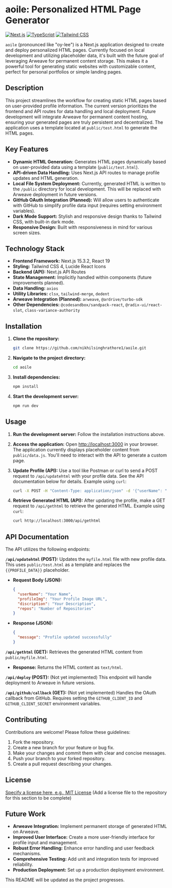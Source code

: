 # aoile: Personalized HTML Page Generator

[![Next.js](https://img.shields.io/badge/Next.js-15.3.2-blue)](https://nextjs.org/)
[![TypeScript](https://img.shields.io/badge/TypeScript-5-blue)](https://www.typescriptlang.org/)
[![Tailwind CSS](https://img.shields.io/badge/Tailwind%20CSS-4-blue)](https://tailwindcss.com/)


`aoile` (pronounced like "oy-lee") is a Next.js application designed to create and deploy personalized HTML pages.  Currently focused on local development and utilizing placeholder data, it's built with the future goal of leveraging Arweave for permanent content storage. This makes it a powerful tool for generating static websites with customizable content, perfect for personal portfolios or simple landing pages.

## Description

This project streamlines the workflow for creating static HTML pages based on user-provided profile information. The current version prioritizes the frontend and API routes for data handling and local deployment. Future development will integrate Arweave for permanent content hosting, ensuring your generated pages are truly persistent and decentralized.  The application uses a template located at `public/test.html` to generate the HTML pages.

## Key Features

* **Dynamic HTML Generation:** Generates HTML pages dynamically based on user-provided data using a template (`public/test.html`).
* **API-driven Data Handling:** Uses Next.js API routes to manage profile updates and HTML generation.
* **Local File System Deployment:** Currently, generated HTML is written to the `/public` directory for local development. This will be replaced with Arweave deployment in future versions.
* **GitHub OAuth Integration (Planned):** Will allow users to authenticate with GitHub to simplify profile data input (requires setting environment variables).
* **Dark Mode Support:** Stylish and responsive design thanks to Tailwind CSS, with built-in dark mode.
* **Responsive Design:** Built with responsiveness in mind for various screen sizes.


## Technology Stack

* **Frontend Framework:** Next.js 15.3.2, React 19
* **Styling:** Tailwind CSS 4, Lucide React Icons
* **Backend (API):** Next.js API Routes
* **State Management:** Implicitly handled within components (future improvements planned).
* **Data Handling:** `axios`
* **Utility Libraries:** `clsx`, `tailwind-merge`, `dedent`
* **Arweave Integration (Planned):** `arweave`, `@ardrive/turbo-sdk`
* **Other Dependencies:** `@codesandbox/sandpack-react`, `@radix-ui/react-slot`, `class-variance-authority`


## Installation

1. **Clone the repository:**
   ```bash
   git clone https://github.com/nikhilsinghrathore1/aoile.git
   ```
2. **Navigate to the project directory:**
   ```bash
   cd aoile
   ```
3. **Install dependencies:**
   ```bash
   npm install
   ```
4. **Start the development server:**
   ```bash
   npm run dev
   ```

## Usage

1. **Run the development server:** Follow the installation instructions above.
2. **Access the application:** Open [http://localhost:3000](http://localhost:3000) in your browser. The application currently displays placeholder content from `public/data.js`. You'll need to interact with the API to generate a custom page.
3. **Update Profile (API):** Use a tool like Postman or curl to send a POST request to `/api/updatehtml` with your profile data. See the API documentation below for details.  Example using `curl`:

   ```bash
   curl -X POST -H "Content-Type: application/json" -d '{"userName": "Your Name", "profileImg": "Your Profile Image URL", "discription": "Your Description", "repos": "10"}' http://localhost:3000/api/updatehtml
   ```

4. **Retrieve Generated HTML (API):** After updating the profile, make a GET request to `/api/gethtml` to retrieve the generated HTML. Example using `curl`:

   ```bash
   curl http://localhost:3000/api/gethtml
   ```


## API Documentation

The API utilizes the following endpoints:

**`/api/updatehtml` (POST):** Updates the `myfile.html` file with new profile data. This uses `public/test.html` as a template and replaces the `{{PROFILE_DATA}}` placeholder.

* **Request Body (JSON):**
  ```json
  {
    "userName": "Your Name",
    "profileImg": "Your Profile Image URL",
    "discription": "Your Description",
    "repos": "Number of Repositories"
  }
  ```

* **Response (JSON):**
  ```json
  {
    "message": "Profile updated successfully"
  }
  ```

**`/api/gethtml` (GET):** Retrieves the generated HTML content from `public/myfile.html`.

* **Response:** Returns the HTML content as `text/html`.

**`/api/deploy` (POST):** (Not yet implemented) This endpoint will handle deployment to Arweave in future versions.

**`/api/github/callback` (GET):** (Not yet implemented) Handles the OAuth callback from GitHub. Requires setting the `GITHUB_CLIENT_ID` and `GITHUB_CLIENT_SECRET` environment variables.


## Contributing

Contributions are welcome! Please follow these guidelines:

1. Fork the repository.
2. Create a new branch for your feature or bug fix.
3. Make your changes and commit them with clear and concise messages.
4. Push your branch to your forked repository.
5. Create a pull request describing your changes.


## License

[Specify a license here, e.g., MIT License](https://opensource.org/licenses/MIT)  (Add a license file to the repository for this section to be complete)


## Future Work

* **Arweave Integration:** Implement permanent storage of generated HTML on Arweave.
* **Improved User Interface:** Create a more user-friendly interface for profile input and management.
* **Robust Error Handling:** Enhance error handling and user feedback mechanisms.
* **Comprehensive Testing:** Add unit and integration tests for improved reliability.
* **Production Deployment:** Set up a production deployment environment.


This README will be updated as the project progresses.
